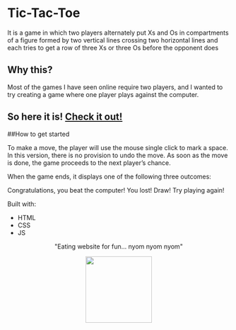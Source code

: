 # Tic-Tac-Toe

It is a game in which two players alternately put Xs and Os in compartments of a figure formed by two vertical lines crossing two horizontal lines and each tries to get a row of three Xs or three Os before the opponent does

## Why this?

Most of the games I have seen online require two players, and I wanted to try creating a game where one player plays against the computer.

## So here it is! [Check it out!](https://priyanshupaul08.github.io/Tic-Tac-Toe/)

##How to get started

To make a move, the player will use the mouse single click to mark a space. In this version, there is no provision to undo the move. As soon as the move is done, the game proceeds to the next player’s chance.

When the game ends, it displays one of the following three outcomes:

Congratulations, you beat the computer!
You lost!
Draw! Try playing again!

Built with:
- HTML
- CSS
- JS

<p align="center">"Eating website for fun... nyom nyom nyom"</p>

<div align="center" style="text-align:center; margin:auto;">
<img align="center" src="https://i.imgur.com/EgCvXyK.png" width="150"/>
</div>
